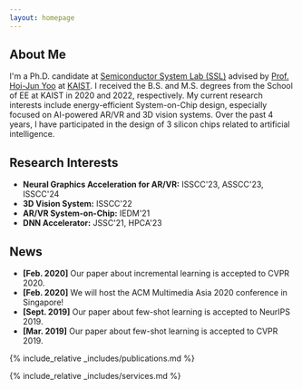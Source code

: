 ```yaml
---
layout: homepage
---
```


## About Me

I'm a Ph.D. candidate at [Semiconductor System Lab (SSL)](http://ssl.kaist.ac.kr) advised by [Prof. Hoi-Jun Yoo](http://ssl.kaist.ac.kr/Professor.php) at [KAIST](https://kaist.ac.kr).
I received the B.S. and M.S. degrees from the School of EE at KAIST in 2020 and 2022, respectively.
My current research interests include energy-efficient System-on-Chip design, especially focused on AI-powered AR/VR and 3D vision systems. Over the past 4 years, I have participated in the design of 3 silicon chips related to artificial intelligence.


## Research Interests

- **Neural Graphics Acceleration for AR/VR:** ISSCC'23, ASSCC'23, ISSCC'24
- **3D Vision System:** ISSCC'22
- **AR/VR System-on-Chip:** IEDM'21
- **DNN Accelerator:** JSSC'21, HPCA'23

## News

- **[Feb. 2020]** Our paper about incremental learning is accepted to CVPR 2020.
- **[Feb. 2020]** We will host the ACM Multimedia Asia 2020 conference in Singapore!
- **[Sept. 2019]** Our paper about few-shot learning is accepted to NeurIPS 2019.
- **[Mar. 2019]** Our paper about few-shot learning is accepted to CVPR 2019.

{% include_relative _includes/publications.md %}

{% include_relative _includes/services.md %}
